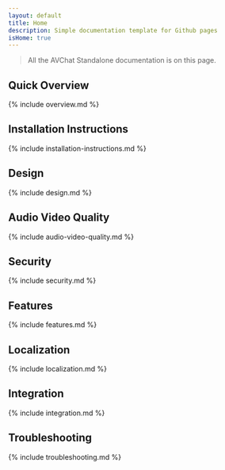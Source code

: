 ```yaml
---
layout: default
title: Home
description: Simple documentation template for Github pages
isHome: true
---
```


> All the AVChat Standalone documentation is on this page.

<section class="bs-docs-section" markdown="1">
  <h1 id="overview" class="page-header">Quick Overview</h1>
    {% include overview.md %}
</section>

<section class="bs-docs-section" markdown="1">
  <h1 id="installation-instructions" class="page-header">Installation Instructions</h1>
    {% include installation-instructions.md %}
</section>

<section class="bs-docs-section" markdown="1">
  <h1 id="design" class="page-header">Design</h1>
    {% include design.md %}
</section>

<section class="bs-docs-section" markdown="1">
  <h1 id="audio-video-quality" class="page-header">Audio Video Quality</h1>
    {% include audio-video-quality.md %}
</section>

<section class="bs-docs-section" markdown="1">
  <h1 id="security" class="page-header">Security</h1>
    {% include security.md %}
</section>

<section class="bs-docs-section" markdown="1">
  <h1 id="features" class="page-header">Features</h1>
    {% include features.md %}
</section>

<section class="bs-docs-section" markdown="1">
  <h1 id="localization" class="page-header">Localization</h1>
    {% include localization.md %}
</section>

<section class="bs-docs-section" markdown="1">
  <h1 id="integration" class="page-header">Integration</h1>
    {% include integration.md %}
</section>

<section class="bs-docs-section" markdown="1">
  <h1 id="troubleshooting" class="page-header">Troubleshooting</h1>
    {% include troubleshooting.md %}
</section>
